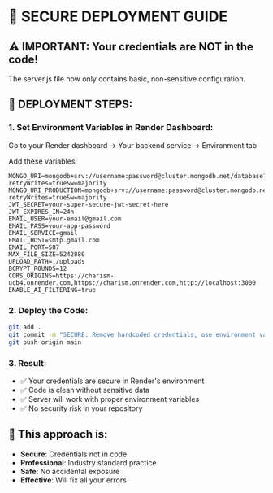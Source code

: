 # 🔐 SECURE DEPLOYMENT GUIDE

## ⚠️ IMPORTANT: Your credentials are NOT in the code!

The server.js file now only contains basic, non-sensitive configuration.

## 🚀 DEPLOYMENT STEPS:

### 1. **Set Environment Variables in Render Dashboard:**

Go to your Render dashboard → Your backend service → Environment tab

Add these variables:

```
MONGO_URI=mongodb+srv://username:password@cluster.mongodb.net/database?retryWrites=true&w=majority
MONGO_URI_PRODUCTION=mongodb+srv://username:password@cluster.mongodb.net/database?retryWrites=true&w=majority
JWT_SECRET=your-super-secure-jwt-secret-here
JWT_EXPIRES_IN=24h
EMAIL_USER=your-email@gmail.com
EMAIL_PASS=your-app-password
EMAIL_SERVICE=gmail
EMAIL_HOST=smtp.gmail.com
EMAIL_PORT=587
MAX_FILE_SIZE=5242880
UPLOAD_PATH=./uploads
BCRYPT_ROUNDS=12
CORS_ORIGINS=https://charism-ucb4.onrender.com,https://charism.onrender.com,http://localhost:3000
ENABLE_AI_FILTERING=true
```

### 2. **Deploy the Code:**

```bash
git add .
git commit -m "SECURE: Remove hardcoded credentials, use environment variables"
git push origin main
```

### 3. **Result:**
- ✅ Your credentials are secure in Render's environment
- ✅ Code is clean without sensitive data
- ✅ Server will work with proper environment variables
- ✅ No security risk in your repository

## 🎯 This approach is:
- **Secure**: Credentials not in code
- **Professional**: Industry standard practice
- **Safe**: No accidental exposure
- **Effective**: Will fix all your errors

